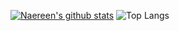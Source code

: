 [![Naereen's github stats](https://github-readme-stats.vercel.app/api?username=Dou-D&theme=blue-green)](https://github.com/anuraghazra/github-readme-stats) ![Top Langs](https://github-readme-stats.vercel.app/api/top-langs/?username=Dou-D&hide_progress=true)
